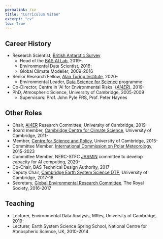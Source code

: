 ```yaml
---
permalink: /cv
title: "Curriculum Vitae"
excerpt: "cv"
toc: True
---
```


## Career History
* Research Scientist, [British Antarctic Survey](http://www.bas.ac.uk)
    * Head of the [BAS AI Lab](http://www.bas.ac.uk/ai), 2019-
    * Environmental Data Scientist, 2016-
    * Global Climate Modeller, 2009-2016
* Senior Research Fellow, [Alan Turing Institute](https://www.turing.ac.uk/), 2020-
    * Environmental Leader, [Data Science for Science](https://www.turing.ac.uk/research/research-programmes/data-science-science) programme
* Co-Director, Centre in 'AI for Environmental Risks' ([_AI4ER_](https://ai4er-cdt.esc.cam.ac.uk/)), 2019-
* PhD, Atmospheric Science, University of Cambridge, 2005-2009
    * Supervisors: Prof. John Pyle FRS, Prof. Peter Haynes

## Other Roles
* Chair, [AI4ER](https://ai4er-cdt.esc.cam.ac.uk/) Research Committee, University of Cambridge, 2019-
* Board member, [Cambridge Centre for Climate Science](https://www.climatescience.cam.ac.uk/), University of Cambridge, 2011-
* Member, [Centre for Science and Policy](http://www.csap.cam.ac.uk/about-csap/people/our-network/), University of Cambridge, 2015-
* Committee Member, [International Commission on Polar Meteorology](http://www.icpm-iamas.aq/), 2015-2023
* Committee Member, NERC-STFC [JASMIN](http://www.jasmin.ac.uk/) committee to develop capacity for AI computing, 2020-
* Co-Chair, BAS Technical Design Authority, 2017-
* Deputy Chair, [Cambridge Earth System Science DTP](http://essdtp.esc.cam.ac.uk/), University of Cambridge, 2017-18 
* Secretary, [Global Environmental Research Committee](https://royalsociety.org/topics-policy/energy-environment-climate/global-environmental-research-committee/), The Royal Society, 2016-2017

## Teaching
* Lecturer, Environmental Data Analysis, MRes, University of Cambridge, 2019-
* Lecturer, Earth System Science Spring School, National Centre for Atmospheric Science, UK, 2010-2014

<!-- ## Selected Talks
_coming soon_ -->
